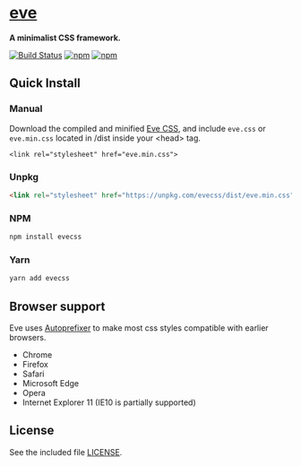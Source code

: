 # [eve](https://hpivanov.github.io/eve)

**A minimalist CSS framework.**

[![Build Status](https://travis-ci.org/hpivanov/eve.svg?branch=master)](https://travis-ci.org/hpivanov/eve)
[![npm](https://img.shields.io/npm/v/evecss.svg)](https://www.npmjs.com/package/evecss)
[![npm](https://img.shields.io/npm/dm/evecss.svg)](https://www.npmjs.com/package/evecss)

## Quick Install

### Manual

Download the compiled and minified [Eve CSS](https://github.com/hpivanov/eve/releases), and include `eve.css` or `eve.min.css` located in /dist inside your &lt;head&gt; tag.

`<link rel="stylesheet" href="eve.min.css">`

### Unpkg

```html
<link rel="stylesheet" href="https://unpkg.com/evecss/dist/eve.min.css">
```

### NPM

```sh
npm install evecss
```

### Yarn

```sh
yarn add evecss
```

## Browser support

Eve uses [Autoprefixer](https://github.com/postcss/autoprefixer) to make most css styles compatible with earlier browsers.

- Chrome
- Firefox
- Safari
- Microsoft Edge
- Opera
- Internet Explorer 11 (IE10 is partially supported)

## License

See the included file [LICENSE](https://github.com/hpivanov/eve/blob/master/LICENSE).

